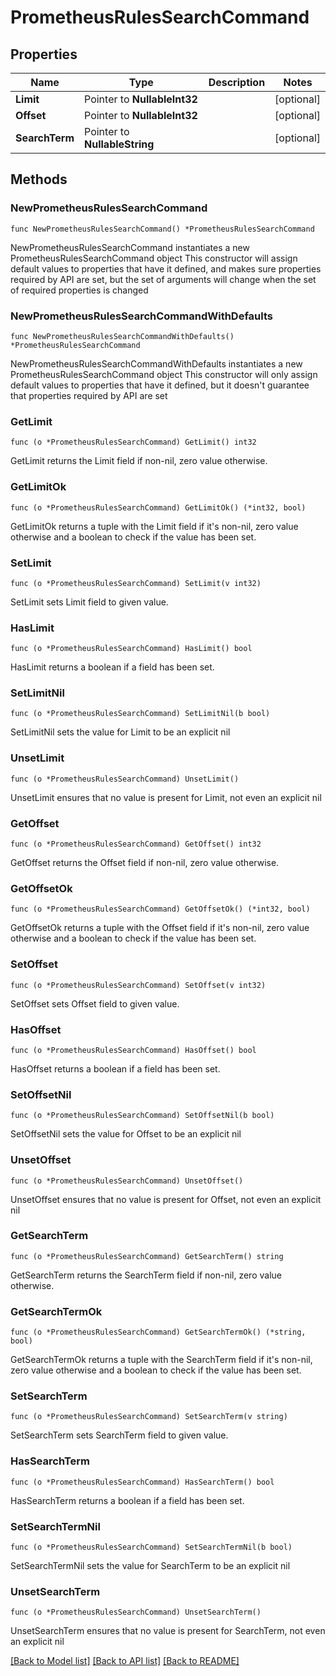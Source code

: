 # PrometheusRulesSearchCommand

## Properties

Name | Type | Description | Notes
------------ | ------------- | ------------- | -------------
**Limit** | Pointer to **NullableInt32** |  | [optional] 
**Offset** | Pointer to **NullableInt32** |  | [optional] 
**SearchTerm** | Pointer to **NullableString** |  | [optional] 

## Methods

### NewPrometheusRulesSearchCommand

`func NewPrometheusRulesSearchCommand() *PrometheusRulesSearchCommand`

NewPrometheusRulesSearchCommand instantiates a new PrometheusRulesSearchCommand object
This constructor will assign default values to properties that have it defined,
and makes sure properties required by API are set, but the set of arguments
will change when the set of required properties is changed

### NewPrometheusRulesSearchCommandWithDefaults

`func NewPrometheusRulesSearchCommandWithDefaults() *PrometheusRulesSearchCommand`

NewPrometheusRulesSearchCommandWithDefaults instantiates a new PrometheusRulesSearchCommand object
This constructor will only assign default values to properties that have it defined,
but it doesn't guarantee that properties required by API are set

### GetLimit

`func (o *PrometheusRulesSearchCommand) GetLimit() int32`

GetLimit returns the Limit field if non-nil, zero value otherwise.

### GetLimitOk

`func (o *PrometheusRulesSearchCommand) GetLimitOk() (*int32, bool)`

GetLimitOk returns a tuple with the Limit field if it's non-nil, zero value otherwise
and a boolean to check if the value has been set.

### SetLimit

`func (o *PrometheusRulesSearchCommand) SetLimit(v int32)`

SetLimit sets Limit field to given value.

### HasLimit

`func (o *PrometheusRulesSearchCommand) HasLimit() bool`

HasLimit returns a boolean if a field has been set.

### SetLimitNil

`func (o *PrometheusRulesSearchCommand) SetLimitNil(b bool)`

 SetLimitNil sets the value for Limit to be an explicit nil

### UnsetLimit
`func (o *PrometheusRulesSearchCommand) UnsetLimit()`

UnsetLimit ensures that no value is present for Limit, not even an explicit nil
### GetOffset

`func (o *PrometheusRulesSearchCommand) GetOffset() int32`

GetOffset returns the Offset field if non-nil, zero value otherwise.

### GetOffsetOk

`func (o *PrometheusRulesSearchCommand) GetOffsetOk() (*int32, bool)`

GetOffsetOk returns a tuple with the Offset field if it's non-nil, zero value otherwise
and a boolean to check if the value has been set.

### SetOffset

`func (o *PrometheusRulesSearchCommand) SetOffset(v int32)`

SetOffset sets Offset field to given value.

### HasOffset

`func (o *PrometheusRulesSearchCommand) HasOffset() bool`

HasOffset returns a boolean if a field has been set.

### SetOffsetNil

`func (o *PrometheusRulesSearchCommand) SetOffsetNil(b bool)`

 SetOffsetNil sets the value for Offset to be an explicit nil

### UnsetOffset
`func (o *PrometheusRulesSearchCommand) UnsetOffset()`

UnsetOffset ensures that no value is present for Offset, not even an explicit nil
### GetSearchTerm

`func (o *PrometheusRulesSearchCommand) GetSearchTerm() string`

GetSearchTerm returns the SearchTerm field if non-nil, zero value otherwise.

### GetSearchTermOk

`func (o *PrometheusRulesSearchCommand) GetSearchTermOk() (*string, bool)`

GetSearchTermOk returns a tuple with the SearchTerm field if it's non-nil, zero value otherwise
and a boolean to check if the value has been set.

### SetSearchTerm

`func (o *PrometheusRulesSearchCommand) SetSearchTerm(v string)`

SetSearchTerm sets SearchTerm field to given value.

### HasSearchTerm

`func (o *PrometheusRulesSearchCommand) HasSearchTerm() bool`

HasSearchTerm returns a boolean if a field has been set.

### SetSearchTermNil

`func (o *PrometheusRulesSearchCommand) SetSearchTermNil(b bool)`

 SetSearchTermNil sets the value for SearchTerm to be an explicit nil

### UnsetSearchTerm
`func (o *PrometheusRulesSearchCommand) UnsetSearchTerm()`

UnsetSearchTerm ensures that no value is present for SearchTerm, not even an explicit nil

[[Back to Model list]](../README.md#documentation-for-models) [[Back to API list]](../README.md#documentation-for-api-endpoints) [[Back to README]](../README.md)


